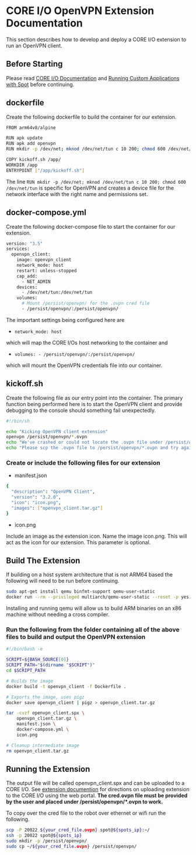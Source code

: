 <!--
Copyright (c) 2022 Boston Dynamics, Inc.  All rights reserved.

Downloading, reproducing, distributing or otherwise using the SDK Software
is subject to the terms and conditions of the Boston Dynamics Software
Development Kit License (20191101-BDSDK-SL).
-->

# CORE I/O OpenVPN Extension Documentation

This section describes how to develop and deploy a CORE I/O extension to run an OpenVPN client.

## Before Starting

Please read [CORE I/O Documentation](coreio_documentation.md) and [Running Custom Applications with Spot](docker_containers.md) before continuing.

## dockerfile

Create the following dockerfile to build the container for our extension.

```sh
FROM arm64v8/alpine

RUN apk update
RUN apk add openvpn
RUN mkdir -p /dev/net; mknod /dev/net/tun c 10 200; chmod 600 /dev/net/tun

COPY kickoff.sh /app/
WORKDIR /app
ENTRYPOINT ["/app/kickoff.sh"]
```

The line `RUN mkdir -p /dev/net; mknod /dev/net/tun c 10 200; chmod 600 /dev/net/tun` is specific for OpenVPN and creates a device file for the network interface with the right name and permissions set.

## docker-compose.yml

Create the following docker-compose file to start the container for our extension.

```sh
version: "3.5"
services:
  openvpn_client:
    image: openvpn_client
    network_mode: host
    restart: unless-stopped
    cap_add:
      - NET_ADMIN
    devices:
      - /dev/net/tun:/dev/net/tun
    volumes:
      # Mount /persist/openvpn/ for the .ovpn cred file
      - /persist/openvpn/:/persist/openvpn/
```

The important settings being configured here are

- `network_mode: host`

which will map the CORE I/Os host networking to the container and

- `volumes: - /persist/openvpn/:/persist/openvpn/`

which will mount the OpenVPN credentials file into our container.

## kickoff.sh

Create the following file as our entry point into the container. The primary function being performed here is to start the OpenVPN client and provide debugging to the console should something fail unexpectedly.

```sh
#!/bin/sh

echo "Kicking OpenVPN client extension"
openvpn /persist/openvpn/*.ovpn
echo "We've crashed or could not locate the .ovpn file under /persist/openvpn/"
echo "Please scp the .ovpn file to /persist/openvpn/*.ovpn and try again"
```

### Create or include the following files for our extension

- manifest.json

```sh
{
  "description": "OpenVPN Client",
  "version": "3.2.0",
  "icon": "icon.png",
  "images": ["openvpn_client.tar.gz"]
}
```

- icon.png

Include an image as the extension icon. Name the image icon.png. This will act as the icon for our extension. This parameter is optional.

## Build The Extension

If building on a host system architecture that is not ARM64 based the following will need to be run before continuing.

```sh
sudo apt-get install qemu binfmt-support qemu-user-static
docker run --rm --privileged multiarch/qemu-user-static --reset -p yes
```

Installing and running qemu will allow us to build ARM binaries on an x86 machine without needing a cross compiler.

### Run the following from the folder containing all of the above files to build and output the OpenVPN extension

```sh
#!/bin/bash -e

SCRIPT=${BASH_SOURCE[0]}
SCRIPT_PATH="$(dirname "$SCRIPT")"
cd $SCRIPT_PATH

# Builds the image
docker build -t openvpn_client -f Dockerfile .

# Exports the image, uses pigz
docker save openvpn_client | pigz > openvpn_client.tar.gz

tar -cvzf openvpn_client.spx \
    openvpn_client.tar.gz \
    manifest.json \
    docker-compose.yml \
    icon.png

# Cleanup intermediate image
rm openvpn_client.tar.gz
```

## Running the Extension

The output file will be called openvpn_client.spx and can be uploaded to a CORE I/O. See [extension documention](docker_containers#install-extension-using-web-portal) for directions on uploading extension to the CORE I/O using the web portal.
**The cred.ovpn file must be provided by the user and placed under /persist/openvpn/\*.ovpn to work.**

To copy over the cred file to the robot over ethernet or wifi run the following.

```sh
scp -P 20022 ${your_cred_file.ovpn} spot@${spots_ip}:~/
ssh -p 20022 spot@${spots_ip}
sudo mkdir -p /persist/openvpn/
sudo cp ~/${your_cred_file.ovpn} /persist/openvpn/
```
